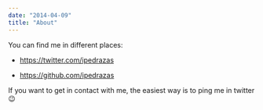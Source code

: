 ```yaml
---
date: "2014-04-09"
title: "About"
---
```


You can find me in different places:

* https://twitter.com/ipedrazas

* https://github.com/ipedrazas

If you want to get in contact with me, the easiest way is to ping me in twitter 😉